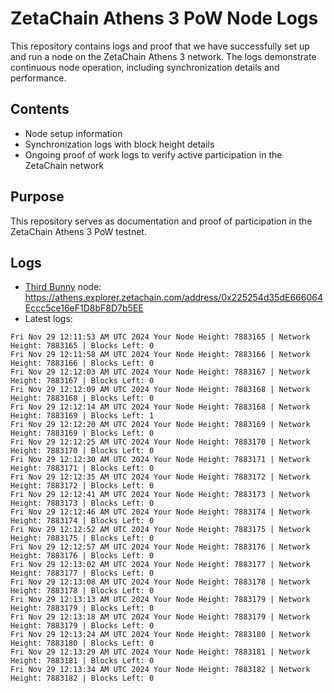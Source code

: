 # ZetaChain Athens 3 PoW Node Logs
This repository contains logs and proof that we have successfully set up and run a node on the ZetaChain Athens 3 network. The logs demonstrate continuous node operation, including synchronization details and performance.

## Contents
- Node setup information
- Synchronization logs with block height details
- Ongoing proof of work logs to verify active participation in the ZetaChain network

## Purpose
This repository serves as documentation and proof of participation in the ZetaChain Athens 3 PoW testnet.

## Logs

- [Third Bunny](https://thirdbunny.xyz/) node: https://athens.explorer.zetachain.com/address/0x225254d35dE666064Eccc5ce16eF1D8bF8D7b5EE
- Latest logs:
```
Fri Nov 29 12:11:53 AM UTC 2024 Your Node Height: 7883165 | Network Height: 7883165 | Blocks Left: 0
Fri Nov 29 12:11:58 AM UTC 2024 Your Node Height: 7883166 | Network Height: 7883166 | Blocks Left: 0
Fri Nov 29 12:12:03 AM UTC 2024 Your Node Height: 7883167 | Network Height: 7883167 | Blocks Left: 0
Fri Nov 29 12:12:09 AM UTC 2024 Your Node Height: 7883168 | Network Height: 7883168 | Blocks Left: 0
Fri Nov 29 12:12:14 AM UTC 2024 Your Node Height: 7883168 | Network Height: 7883169 | Blocks Left: 1
Fri Nov 29 12:12:20 AM UTC 2024 Your Node Height: 7883169 | Network Height: 7883169 | Blocks Left: 0
Fri Nov 29 12:12:25 AM UTC 2024 Your Node Height: 7883170 | Network Height: 7883170 | Blocks Left: 0
Fri Nov 29 12:12:30 AM UTC 2024 Your Node Height: 7883171 | Network Height: 7883171 | Blocks Left: 0
Fri Nov 29 12:12:35 AM UTC 2024 Your Node Height: 7883172 | Network Height: 7883172 | Blocks Left: 0
Fri Nov 29 12:12:41 AM UTC 2024 Your Node Height: 7883173 | Network Height: 7883173 | Blocks Left: 0
Fri Nov 29 12:12:46 AM UTC 2024 Your Node Height: 7883174 | Network Height: 7883174 | Blocks Left: 0
Fri Nov 29 12:12:52 AM UTC 2024 Your Node Height: 7883175 | Network Height: 7883175 | Blocks Left: 0
Fri Nov 29 12:12:57 AM UTC 2024 Your Node Height: 7883176 | Network Height: 7883176 | Blocks Left: 0
Fri Nov 29 12:13:02 AM UTC 2024 Your Node Height: 7883177 | Network Height: 7883177 | Blocks Left: 0
Fri Nov 29 12:13:08 AM UTC 2024 Your Node Height: 7883178 | Network Height: 7883178 | Blocks Left: 0
Fri Nov 29 12:13:13 AM UTC 2024 Your Node Height: 7883179 | Network Height: 7883179 | Blocks Left: 0
Fri Nov 29 12:13:18 AM UTC 2024 Your Node Height: 7883179 | Network Height: 7883179 | Blocks Left: 0
Fri Nov 29 12:13:24 AM UTC 2024 Your Node Height: 7883180 | Network Height: 7883180 | Blocks Left: 0
Fri Nov 29 12:13:29 AM UTC 2024 Your Node Height: 7883181 | Network Height: 7883181 | Blocks Left: 0
Fri Nov 29 12:13:34 AM UTC 2024 Your Node Height: 7883182 | Network Height: 7883182 | Blocks Left: 0
```
